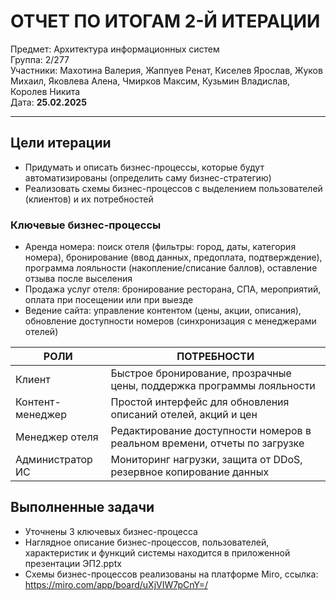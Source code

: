 # ОТЧЕТ ПО ИТОГАМ 2-Й ИТЕРАЦИИ
Предмет: Архитектура информационных систем  
Группа: 2/277  
Участники: Махотина Валерия, Жаппуев Ренат, Киселев Ярослав, Жуков Михаил, Яковлева Алена, Чмирков Максим, Кузьмин Владислав, Королев Никита  
Дата: **25.02.2025**
________________________________
## Цели итерации
- Придумать и описать бизнес-процессы, которые будут автоматизированы (определить саму бизнес-стратегию)
- Реализовать схемы бизнес-процессов с выделением пользователей (клиентов) и их потребностей

### Ключевые бизнес-процессы
- Аренда номера: поиск отеля (фильтры: город, даты, категория номера), бронирование (ввод данных, предоплата, подтверждение),
программа лояльности (накопление/списание баллов), оставление отзыва после выселения
- Продажа услуг отеля: бронирование ресторана, СПА, мероприятий, оплата при посещении или при выезде
- Ведение сайта: управление контентом (цены, акции, описания), обновление доступности номеров (синхронизация с менеджерами отелей)

|РОЛИ|ПОТРЕБНОСТИ|
|---|---|
Клиент           | Быстрое бронирование, прозрачные цены, поддержка программы лояльности
Контент-менеджер | Простой интерфейс для обновления описаний отелей, акций и цен
Менеджер отеля   | Редактирование доступности номеров в реальном времени, отчеты по загрузке
Администратор ИС | Мониторинг нагрузки, защита от DDoS, резервное копирование данных

## Выполненные задачи
- Уточнены 3 ключевых бизнес-процесса
- Наглядное описание бизнес-процессов, пользователей, характеристик и функций системы находится в приложенной презентации ЭП2.pptx
- Схемы бизнес-процессов реализованы на платформе Miro, ссылка: https://miro.com/app/board/uXjVIW7pCnY=/
